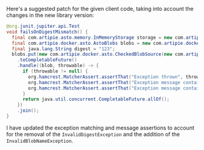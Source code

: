 Here's a suggested patch for the given client code, taking into account the changes in the new library version:

```java
@org.junit.jupiter.api.Test
void failsOnDigestMismatch() {
  final com.artipie.asto.memory.InMemoryStorage storage = new com.artipie.asto.memory.InMemoryStorage();
  final com.artipie.docker.asto.AstoBlobs blobs = new com.artipie.docker.asto.AstoBlobs(storage, new com.artipie.docker.asto.DefaultLayout(), new com.artipie.docker.RepoName.Simple("any"));
  final java.lang.String digest = "123";
  blobs.put(new com.artipie.docker.asto.CheckedBlobSource(new com.artipie.asto.Content.From("data".getBytes()), new com.artipie.docker.Digest.Sha256(digest)))
    .toCompletableFuture()
    .handle((blob, throwable) -> {
      if (throwable != null) {
        org.hamcrest.MatcherAssert.assertThat("Exception thrown", throwable, new org.hamcrest.core.IsInstanceOf(com.artipie.docker.asto.InvalidBlobNameException.class));
        org.hamcrest.MatcherAssert.assertThat("Exception message contains calculated digest", throwable.getMessage(), new org.hamcrest.core.StringStartsWith(new java.lang.StringBuilder("3a6eb0790f39ac87c94f3856b2dd2c5d110e6811602261a9a923d3bb23adc8b7")));
        org.hamcrest.MatcherAssert.assertThat("Exception message contains expected digest", throwable.getMessage(), new org.hamcrest.core.StringContains(digest));
      }
      return java.util.concurrent.CompletableFuture.allOf();
    })
    .join();
}
```

I have updated the exception matching and message assertions to account for the removal of the `InvalidDigestException` and the addition of the `InvalidBlobNameException`.